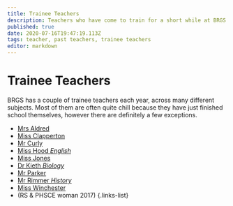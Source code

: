 ```yaml
---
title: Trainee Teachers
description: Teachers who have come to train for a short while at BRGS
published: true
date: 2020-07-16T19:47:19.113Z
tags: teacher, past teachers, trainee teachers
editor: markdown
---
```


# Trainee Teachers
BRGS has a couple of trainee teachers each year, across many different subjects. Most of them are often quite chill because they have just finished school themselves, however there are definitely a few exceptions.

- [Mrs Aldred](/teachers/past/mrs-aldred)
- [Miss Clapperton](/teachers/trainee/miss-clapperton)
- [Mr Curly](/teachers/trainee/mr-curly)
- [Miss Hood *English*](/teachers/trainee/miss-hood)
- [Miss Jones](/teachers/trainee/miss-jones)
- [Dr Kieth *Biology*](/teachers/trainee/dr-kieth)
- [Mr Parker](/teachers/trainee/mr-parker)
- [Mr Rimmer *History*](/teachers/trainee/mr-rimmer)
- [Miss Winchester](/teachers/past/miss-winchester)
- (RS & PHSCE woman 2017)
{.links-list}